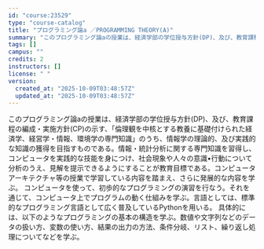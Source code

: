 ```yaml
---
id: "course:23529"
type: "course-catalog"
title: "プログラミング論a ／PROGRAMMING THEORY(A)"
summary: "このプログラミング論aの授業は、経済学部の学位授与方針(DP)、及び、教育課程の編成・実施方針(CP)の示す、「倫理観を中核とする教養に基礎付けられた経済学、経営学・情報、環境学の専門知識」のうち、情報学の理論的、及び実践的な知識の獲得を目…"
tags: []
campus: ""
credits: 2
instructors: []
license: " "
version:
  created_at: "2025-10-09T03:48:57Z"
  updated_at: "2025-10-09T03:48:57Z"
---
```


このプログラミング論aの授業は、経済学部の学位授与方針(DP)、及び、教育課程の編成・実施方針(CP)の示す、「倫理観を中核とする教養に基礎付けられた経済学、経営学・情報、環境学の専門知識」のうち、情報学の理論的、及び実践的な知識の獲得を目指すものである。情報・統計分析に関する専門知識を習得し、コンピュータを実践的な技能を身につけ、社会現象や人々の意識•行動について分析のうえ、見解を提示できるようにすることが教育目標である。コンピュータアーキテクチャ等の授業で学習している内容を踏まえ、さらに発展的な内容を学ぶ。 コンピュータを使って、初歩的なプログラミングの演習を行なう。それを通じて、コンピュータ上でプログラムの動く仕組みを学ぶ。言語としては、標準的なプログラミング言語として広く普及しているPythonを用いる。 具体的には、以下のようなプログラミングの基本の構造を学ぶ。数値や文字列などのデータの扱い方、変数の使い方、結果の出力の方法、条件分岐、リスト、繰り返し処理についてなどを学ぶ。
